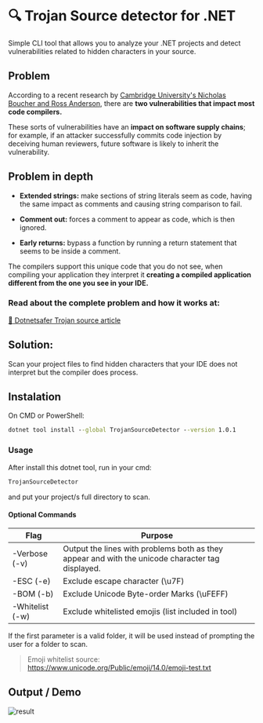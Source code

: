 # 🔍 Trojan Source detector for .NET

Simple CLI tool that allows you to analyze your .NET projects and detect vulnerabilities related to hidden characters in your source.

## Problem

According to a recent research by [Cambridge University's Nicholas Boucher and Ross Anderson](https://arxiv.org/abs/2111.00169), there are **two vulnerabilities that impact most code compilers.**

These sorts of vulnerabilities have an **impact on software supply chains**; for example, if an attacker successfully commits code injection by deceiving human reviewers, future software is likely to inherit the vulnerability.

## Problem in depth

- **Extended strings:** make sections of string literals seem as code, having the same impact as comments and causing string comparison to fail.

- **Comment out:** forces a comment to appear as code, which is then ignored.

- **Early returns:** bypass a function by running a return statement that seems to be inside a comment.

The compilers support this unique code that you do not see, when compiling your application they interpret it **creating a compiled application different from the one you see in your IDE.**

### Read about the complete problem and how it works at:

[📕 Dotnetsafer Trojan source article](https://medium.com/dotnetsafer/trojan-source-in-dotnet-25f6ce190c1a)

## Solution:

Scan your project files to find hidden characters that your IDE does not interpret but the compiler does process.

## Instalation

On CMD or PowerShell:

```cmd
dotnet tool install --global TrojanSourceDetector --version 1.0.1
```

### Usage

After install this dotnet tool, run in your cmd:

```cmd
TrojanSourceDetector
```

and put your project/s full directory to scan.

#### Optional Commands

| Flag | Purpose |
|------|---------|
| -Verbose (-v) | Output the lines with problems both as they appear and with the unicode character tag displayed. |
| -ESC (-e) | Exclude escape character (\u7F) |
| -BOM (-b) | Exclude Unicode Byte-order Marks (\uFEFF) |
| -Whitelist (-w) | Exclude whitelisted emojis (list included in tool) |

If the first parameter is a valid folder, it will be used instead of prompting the user for a folder to scan.

> Emoji whitelist source: https://www.unicode.org/Public/emoji/14.0/emoji-test.txt

## Output / Demo

![result](https://cdn-images-1.medium.com/max/1200/1*MeZx1jiuqHBAVs3_vXaP8w.png)

